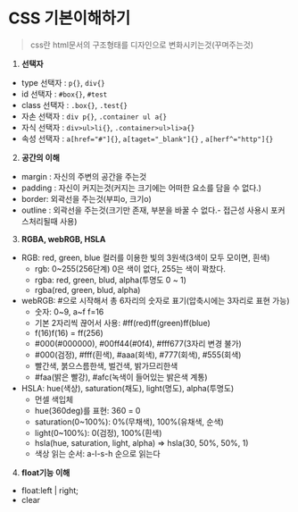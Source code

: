 # CSS 기본이해하기
> css란 html문서의 구조형태를 디자인으로 변화시키는것(꾸며주는것)

1. **선택자**
  - type 선택자 : `p{}`, `div{}`
  - id 선택자 : `#box{}`, `#test`
  - class 선택자 : `.box{}`, `.test{}`
  - 자손 선택자 : `div p{}`, `.container ul a{}`
  - 자식 선택자 : `div>ul>li{}`, `.container>ul>li>a{}`
  - 속성 선택자 : `a[href="#"]{}`, `a[taget="_blank"]{}` , `a[herf^="http"]{}`
2. **공간의 이해**
  - margin : 자신의 주변의 공간을 주는것
  - padding : 자신이 커지는것(커지는 크기에는 어떠한 요소를 담을 수 없다.)
  - border: 외곽선을 주는것(부피o, 크기o)
  - outline : 외곽선을 주는것(크기만 존재, 부분을 바꿀 수 없다.- 접근성 사용시 포커스처리될때 사용)  
3. **RGBA, webRGB, HSLA**
  - RGB: red, green, blue 컬러를 이용한 빛의 3원색(3색이 모두 모이면, 흰색)
    + rgb: 0~255(256단계) 0은 색이 없다, 255는 색이 꽉찼다.
    + rgba: red, green, blud, alpha(투명도 0 ~ 1)
    + rgba(red, green, blud, alpha)
  - webRGB: #으로 시작해서 총 6자리의 숫자로 표기(압축시에는 3자리로 표현 가능)
    + 숫자: 0~9, a~f f=16
    + 기본 2자리씩 끊어서 사용: #ff(red)ff(green)ff(blue)
    + f(16)f(16) = ff(256)
    + #000(#000000), #00ff44(#0f4), #fff677(3자리 변경 불가)
    + #000(검정), #fff(흰색), #aaa(회색), #777(회색), #555(회색)
    + 빨간색, 붉으스름한색, 벌건색, 밝가므리한색
    + #faa(밝은 빨강), #afc(녹색이 들어있는 밝은색 계통)
  - HSLA: hue(색상), saturation(채도), light(명도), alpha(투명도)
    + 먼셀 색입체
    + hue(360deg)를 표현: 360 = 0
    + saturation(0~100%): 0%(무채색), 100%(유채색, 순색)
    + light(0~100%): 0(검정), 100%(흰색)
    + hsla(hue, saturation, light, alpha) => hsla(30, 50%, 50%, 1)
    + 색상 읽는 순서: a-l-s-h 순으로 읽는다
4. **float기능 이해**
  - float:left | right;
  - clear

